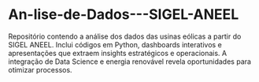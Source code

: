 # An-lise-de-Dados---SIGEL-ANEEL
Repositório contendo a análise dos dados das usinas eólicas a partir do SIGEL ANEEL. Inclui códigos em Python, dashboards interativos e apresentações que extraem insights estratégicos e operacionais. A integração de Data Science e energia renovável revela oportunidades para otimizar processos.

